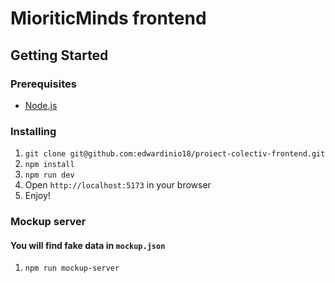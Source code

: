 # MioriticMinds frontend

## Getting Started

### Prerequisites

* [Node.js](https://nodejs.org/en/)

### Installing

1. `git clone git@github.com:edwardinio18/proiect-colectiv-frontend.git`
2. `npm install`
3. `npm run dev`
4. Open `http://localhost:5173` in your browser
5. Enjoy!

### Mockup server

#### You will find fake data in `mockup.json`

1. `npm run mockup-server`